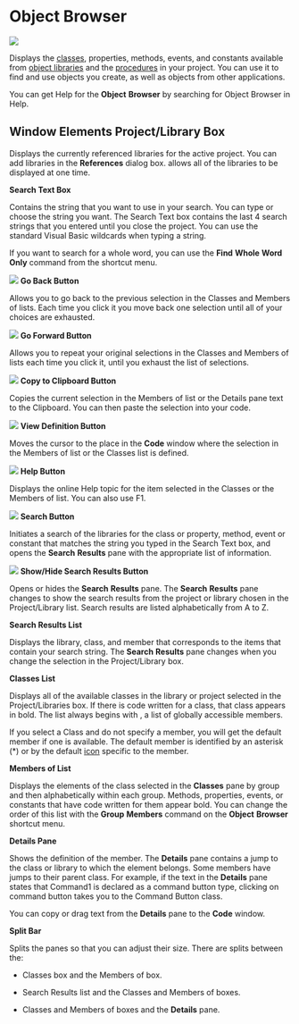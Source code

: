 
# Object Browser


![](../images/objbrows_ZA01201634.gif)



Displays the  [classes](b8bdf64f-5920-1ae9-16d0-b26d09524a30.md), properties, methods, events, and constants available from  [object libraries](b8bdf64f-5920-1ae9-16d0-b26d09524a30.md) and the [procedures](b8bdf64f-5920-1ae9-16d0-b26d09524a30.md) in your project. You can use it to find and use objects you create, as well as objects from other applications.

You can get Help for the  **Object** **Browser** by searching for Object Browser in Help.


## Window Elements Project/Library Box

Displays the currently referenced libraries for the active project. You can add libraries in the  **References** dialog box. <All Libraries> allows all of the libraries to be displayed at one time.

 **Search Text Box**

Contains the string that you want to use in your search. You can type or choose the string you want. The Search Text box contains the last 4 search strings that you entered until you close the project. You can use the standard Visual Basic wildcards when typing a string.

If you want to search for a whole word, you can use the  **Find** **Whole** **Word** **Only** command from the shortcut menu.


![](../images/goback_ZA01201613.gif) **Go Back Button**

Allows you to go back to the previous selection in the Classes and Members of lists. Each time you click it you move back one selection until all of your choices are exhausted.


![](../images/forward_ZA01201610.gif) **Go Forward Button**

Allows you to repeat your original selections in the Classes and Members of lists each time you click it, until you exhaust the list of selections.


![](../images/but_copy_ZA01201582.gif) **Copy to Clipboard Button**

Copies the current selection in the Members of list or the Details pane text to the Clipboard. You can then paste the selection into your code.


![](../images/viewdef_ZA01201805.gif) **View Definition Button**

Moves the cursor to the place in the  **Code** window where the selection in the Members of list or the Classes list is defined.


![](../images/but_help_ZA01201583.gif) **Help Button**

Displays the online Help topic for the item selected in the Classes or the Members of list. You can also use F1.


![](../images/search_ZA01201651.gif) **Search Button**

Initiates a search of the libraries for the class or property, method, event or constant that matches the string you typed in the Search Text box, and opens the  **Search** **Results** pane with the appropriate list of information.


![](../images/showsear_ZA01201652.gif) **Show/Hide Search Results Button**

Opens or hides the  **Search** **Results** pane. The **Search** **Results** pane changes to show the search results from the project or library chosen in the Project/Library list. Search results are listed alphabetically from A to Z.

 **Search Results List**

Displays the library, class, and member that corresponds to the items that contain your search string. The  **Search** **Results** pane changes when you change the selection in the Project/Library box.

 **Classes List**

Displays all of the available classes in the library or project selected in the Project/Libraries box. If there is code written for a class, that class appears in bold. The list always begins with <globals>, a list of globally accessible members.

If you select a Class and do not specify a member, you will get the default member if one is available. The default member is identified by an asterisk (*) or by the default  [icon](b7d94080-73b0-d64c-100a-dce3a81cda21.md) specific to the member.

 **Members of List**

Displays the elements of the class selected in the  **Classes** pane by group and then alphabetically within each group. Methods, properties, events, or constants that have code written for them appear bold. You can change the order of this list with the **Group** **Members** command on the **Object** **Browser** shortcut menu.

 **Details Pane**

Shows the definition of the member. The  **Details** pane contains a jump to the class or library to which the element belongs. Some members have jumps to their parent class. For example, if the text in the **Details** pane states that Command1 is declared as a command button type, clicking on command button takes you to the Command Button class.

You can copy or drag text from the  **Details** pane to the **Code** window.

 **Split Bar**

Splits the panes so that you can adjust their size. There are splits between the:




- Classes box and the Members of box.
    
- Search Results list and the Classes and Members of boxes.
    
- Classes and Members of boxes and the  **Details** pane.
    


